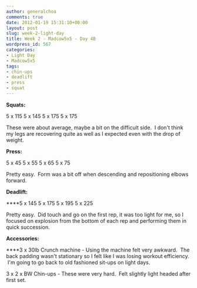 ```yaml
---
author: generalchoa
comments: true
date: 2012-01-19 15:31:10+00:00
layout: post
slug: week-2-light-day
title: Week 2 - Madcow5x5 - Day 4B
wordpress_id: 567
categories:
- Light Day
- Madcow5x5
tags:
- chin-ups
- deadlift
- press
- squat
---
```


**Squats:**

5 x 115
5 x 145
5 x 175
5 x 175

These were about average, maybe a bit on the difficult side.  I don't think my legs are recovering quite as well as I expected even with the drop of weight.

**Press:**

5 x 45
5 x 55
5 x 65
5 x 75

Pretty easy.  Form was a bit off when descending and repositioning elbows forward.

**Deadlift:**

****5 x 145
5 x 175
5 x 195
5 x 225

Pretty easy.  Did touch and go on the first rep, it was too light for me, so I focused on explosion from the bottom of each rep and performing them in quick succession.

**Accessories:**

****3 x 30lb Crunch machine - Using the machine felt very awkward.  The back padding wasn't stationary so I felt like I was losing workout efficiency.  I'm going to go back to old fashioned sit-ups on light days.

3 x 2 x BW Chin-ups - These were very hard.  Felt slightly light headed after first set.
